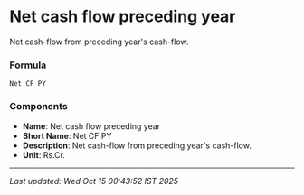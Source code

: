 # Net cash flow preceding year
Net cash-flow from preceding year's cash-flow.

### Formula
```text
Net CF PY
```


### Components
- **Name**: Net cash flow preceding year
- **Short Name**: Net CF PY
- **Description**: Net cash-flow from preceding year's cash-flow.
- **Unit**: Rs.Cr.

---
*Last updated: Wed Oct 15 00:43:52 IST 2025*
